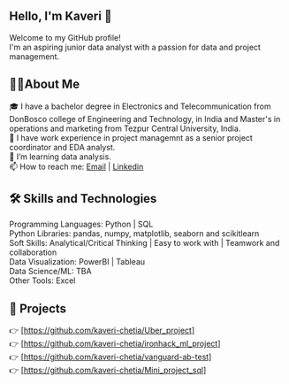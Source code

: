 ## Hello, I'm Kaveri  👋
Welcome to my GitHub profile!<br> I'm an aspiring junior data analyst with a passion for data and project management.

## 🧑‍💻About Me<br>
🎓 I have a bachelor degree in Electronics and Telecommunication from DonBosco college of Engineering and Technology, in India and Master's in operations and marketing from Tezpur Central University, India.<br>
💼 I have work experience in project managemnt as a senior project coordinator and EDA analyst.<br>
🌱 I’m learning data analysis.<br>
📫 How to reach me: [Email](kaverichetia@gmail.com) | [Linkedin](https://www.linkedin.com/in/kaverichetia) <br>
## 🛠️ Skills and Technologies<br>
Programming Languages: Python | SQL<br>
Python Libraries: pandas, numpy, matplotlib, seaborn and scikitlearn<br>
Soft Skills: Analytical/Critical Thinking | Easy to work with  | Teamwork and collaboration<br>
Data Visualization: PowerBI | Tableau<br>
Data Science/ML: TBA<br>
Other Tools: Excel<br>
## 🌟 Projects<br>
👉 [https://github.com/kaveri-chetia/Uber_project]<br>
👉 [https://github.com/kaveri-chetia/ironhack_ml_project]<br>
👉 [https://github.com/kaveri-chetia/vanguard-ab-test]<br>
👉 [https://github.com/kaveri-chetia/Mini_project_sql]<br>

